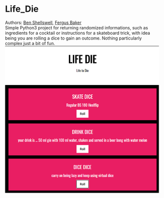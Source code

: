 # Life_Die
Authors: [Ben Shellswell](https://github.com/Shellywell123), [Fergus Baker](https://github.com/Dustpancake)\
Simple Python3 project for returning randomized informations, such as ingredients for a cocktail or instructions for a skateboard trick, with idea being you are rolling a dice to gain an outcome. Nothing particularly complex just a bit of fun.
![screenshot](screenshot.png)